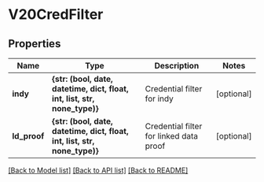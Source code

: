 # V20CredFilter


## Properties
Name | Type | Description | Notes
------------ | ------------- | ------------- | -------------
**indy** | **{str: (bool, date, datetime, dict, float, int, list, str, none_type)}** | Credential filter for indy | [optional] 
**ld_proof** | **{str: (bool, date, datetime, dict, float, int, list, str, none_type)}** | Credential filter for linked data proof | [optional] 

[[Back to Model list]](../README.md#documentation-for-models) [[Back to API list]](../README.md#documentation-for-api-endpoints) [[Back to README]](../README.md)


